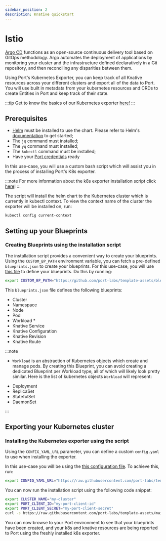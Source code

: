 ```yaml
---
sidebar_position: 2
description: Knative quickstart
---
```


# Istio

[Argo CD](https://argo-cd.readthedocs.io/en/stable/) functions as an open-source continuous delivery tool based on GitOps methodology. Argo automates the deployment of applications by monitoring your cluster and the infrastructure defined declaratively in a Git repository, and then reconciling any disparities between them.

Using Port's Kubernetes Exporter, you can keep track of all Knative resources across your different clusters and export all of the data to Port. You will use built in metadata from your kubernetes resources and CRDs to create Entities in Port and keep track of their state.

:::tip
Get to know the basics of our Kubernetes exporter [here!](../kubernetes.md)
:::

## Prerequisites

- [Helm](https://helm.sh) must be installed to use the chart. Please refer to
  Helm's [documentation](https://helm.sh/docs) to get started;
- The `jq` command must installed;
- The `yq` command must installed;
- The `kubectl` command must be installed;
- Have your [Port credentials](../../../sync-data-to-catalog/api/#find-your-port-credentials) ready

In this use-case, you will use a custom bash script which will assist you in the process of installing Port's K8s exporter.

:::note
For more information about the k8s exporter installation script click [here](../installation-script.md)!
:::

The script will install the helm chart to the Kubernetes cluster which is currently in kubectl context.
To view the context name of the cluster the exporter will be installed on, run:

```bash showLineNumbers
kubectl config current-context
```

## Setting up your Blueprints

### Creating Blueprints using the installation script

The installation script provides a convenient way to create your blueprints. Using the `CUSTOM_BP_PATH` environment variable, you can fetch a pre-defined `blueprints.json` to create your blueprints. For this use-case, you will use [this file](https://github.com/port-labs/template-assets/blob/main/kubernetes/blueprints/kubernetes_knative_usecase.json) to define your blueprints. Do this by running:

```bash showLineNumbers
export CUSTOM_BP_PATH="https://github.com/port-labs/template-assets/blob/main/kubernetes/blueprints/kubernetes_knative_usecase.json"
```

This `blueprints.json` file defines the following blueprints:

- Cluster
- Namespace
- Node
- Pod
- Workload \*
- Knative Service
- Knative Configuration
- Knative Revision
- Knative Route

:::note

- `Workload` is an abstraction of Kubernetes objects which create and manage pods. By creating this Blueprint, you can avoid creating a dedicated Blueprint per Workload type, all of which will likely look pretty similar.
  Here is the list of kubernetes objects `Workload` will represent:

* Deployment
* ReplicaSet
* StatefulSet
* DaemonSet

:::

## Exporting your Kubernetes cluster

### Installing the Kubernetes exporter using the script

Using the `CONFIG_YAML_URL` parameter, you can define a custom `config.yaml` to use when installing the exporter.

In this use-case you will be using the [this configuration file](https://github.com/port-labs/template-assets/blob/main/kubernetes/full-configs/kubernetes_kantive_usecase.yaml). To achieve this, run:

```bash showLineNumbers
export CONFIG_YAML_URL="https://raw.githubusercontent.com/port-labs/template-assets/main/kubernetes/full-configs/kubernetes_kantive_usecase.yaml"
```

You can now run the installation script using the following code snippet:

```bash showLineNumbers
export CLUSTER_NAME="my-cluster"
export PORT_CLIENT_ID="my-port-client-id"
export PORT_CLIENT_SECRET="my-port-client-secret"
curl -s https://raw.githubusercontent.com/port-labs/template-assets/main/kubernetes/install.sh | bash
```

You can now browse to your Port environment to see that your blueprints have been created, and your k8s and knative resources are being reported to Port using the freshly installed k8s exporter.
